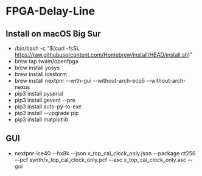 # FPGA-Delay-Line

## Install on macOS Big Sur

   - /bin/bash -c "$(curl -fsSL https://raw.githubusercontent.com/Homebrew/install/HEAD/install.sh)"
   - brew tap twam/openfpga
   - brew install yosys
   - brew install icestorm
   - brew install nextpnr --with-gui --without-arch-ecp5 --without-arch-nexus 
   - pip3 install pyserial
   - pip3 install gevent --pre
   - pip3 install auto-py-to-exe
   - pip3 install --upgrade pip
   - pip3 install matplotlib

## GUI

   - nextpnr-ice40 --hx8k --json x_top_cal_clock_only.json --package ct256 --pcf synth/x_top_cal_clock_only.pcf --asc x_top_cal_clock_only.asc --gui


